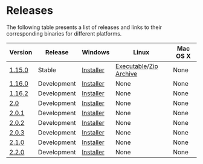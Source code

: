 # Releases

The following table presents a list of releases and links to their corresponding binaries for different platforms.

Version | Release | Windows | Linux | Mac OS X
------------ | ------------ | ------------- | ------------- | -------------
[1.15.0](/release_notes/v1.15.0.md) | Stable | [Installer](http://update.mapsurfernet.com/windows/1.15/MapSurfer.NET-1.15-setup_win.exe) |  [Executable](http://update.mapsurfernet.com/linux/2.0/MapSurfer.NET-2.0-setup_linux.exe)/[Zip Archive](http://update.mapsurfernet.com/linux/2.0/MapSurfer.NET-2.0_linux.zip) | None
[1.16.0](/release_notes/v1.16.0.md) | Development | [Installer](http://update.mapsurfernet.com/windows/1.16/MapSurfer.NET-1.16-setup_win.exe) | None | None
[1.16.2](/release_notes/v1.16.2.md) | Development | [Installer](http://update.mapsurfernet.com/windows/1.16.2/MapSurfer.NET-1.16.2-setup_win.exe) | None | None
[2.0](/release_notes/v2.0.md) | Development | [Installer](http://update.mapsurfernet.com/windows/2.0/MapSurfer.NET-2.0-setup_win.exe) | None | None
[2.0.1](/release_notes/v2.0.1.md) | Development | [Installer](http://update.mapsurfernet.com/windows/2.0.1/MapSurfer.NET-2.0.1-setup_win.exe) | None | None
[2.0.2](/release_notes/v2.0.2.md) | Development | [Installer](http://update.mapsurfernet.com/windows/2.0.2/MapSurfer.NET-2.0.2-setup_win.exe) | None | None
[2.0.3](/release_notes/v2.0.3.md) | Development | [Installer](http://update.mapsurfernet.com/windows/2.0.3/MapSurfer.NET-2.0.3-setup_win.exe) | None | None
[2.1.0](/release_notes/v2.1.0.md) | Development | [Installer](http://update.mapsurfernet.com/windows/2.1/MapSurfer.NET-2.1-setup_win.exe) | None | None
[2.2.0](/release_notes/v2.2.0.md) | Development | [Installer](http://update.mapsurfernet.com/windows/2.2/MapSurfer.NET-2.2-setup_win.exe) | None | None
